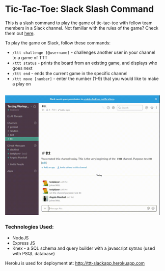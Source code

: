 # Tic-Tac-Toe: Slack Slash Command

This is a slash command to play the game of tic-tac-toe with fellow team members in a Slack channel. Not familiar with the rules of the game? Check them out [here](https://en.wikipedia.org/wiki/Tic-tac-toe).

To play the game on Slack, follow these commands:
 - `/ttt challenge [@username]`  - challenges another user in your channel to a game of TTT
 - `/ttt status` - prints the board from an existing game, and displays who goes next
 - `/ttt end` - ends the current game in the specific channel
 - `/ttt move [number]` - enter the number (1-9) that you would like to make a play on

![](ttt.gif)
---
### Technologies Used:

 - NodeJS
 - Express JS
 - Knex - a SQL schema and query builder with a javascript sytnax (used with PSQL database)

Heroku is used for deployment at: http://ttt-slackapp.herokuapp.com

